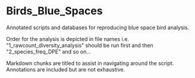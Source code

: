 # Birds_Blue_Spaces
Annotated scripts and databases for reproducing blue space bird analysis. 

Order for the analysis is depicted in file names i.e. "1_rawcount_diversity_analysis" should be run first and then "2_species_freq_DPE" and so on...

Markdown chunks are titled to assist in navigating around the script. Annotations are included but are not exhaustive. 
